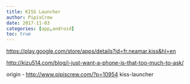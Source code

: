 ```yaml
---
title: KISS Launcher
author: PipisCrew
date: 2017-11-03
categories: [app,android]
toc: true
---
```


https://play.google.com/store/apps/details?id=fr.neamar.kiss&hl=en

http://kizu514.com/blog/i-just-want-a-phone-is-that-too-much-to-ask/

origin - http://www.pipiscrew.com/?p=10954 kiss-launcher